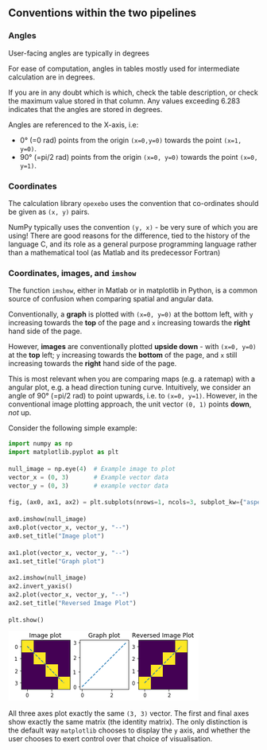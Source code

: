 ## Conventions within the two pipelines

### Angles

User-facing angles are typically in degrees

For ease of computation, angles in tables mostly used for intermediate calculation are in degrees. 

If you are in any doubt which is which, check the table description, or check the maximum value stored in that column. Any values exceeding 6.283 indicates that the angles are stored in degrees.

Angles  are referenced to the X-axis, i.e:

* 0° (=0 rad) points from the origin `(x=0,y=0)` towards the point `(x=1, y=0)`.
* 90° (=pi/2 rad) points from the origin `(x=0, y=0)` towards the point `(x=0, y=1)`.

### Coordinates

The calculation library `opexebo` uses the convention that co-ordinates should be given as `(x, y)` pairs.

NumPy typically uses the convention `(y, x)` - be very sure of which you are using! There are good reasons for the difference, tied to the history of the language C, and its role as a general purpose programming language rather than a mathematical tool (as Matlab and its predecessor Fortran)


### Coordinates, images, and `imshow`

The function `imshow`, either in Matlab or in matplotlib in Python, is a common source of confusion when comparing spatial and angular data. 

Conventionally, a **graph** is plotted with `(x=0, y=0)` at the bottom left, with `y` increasing towards the **top** of the page and `x` increasing towards the **right** hand side of the page.

However, **images** are conventionally plotted **upside down** - with `(x=0, y=0)` at the **top** left; `y` increasing towards the **bottom** of the page, and `x` still increasing towards the **right** hand side of the page.

This is most relevant when you are comparing maps (e.g. a ratemap) with a angular plot, e.g. a head direction tuning curve. Intuitively, we consider an angle of 90° (=pi/2 rad) to point upwards, i.e. to `(x=0, y=1)`. However, in the conventional image plotting approach, the unit vector `(0, 1)` points **down**, *not* up. 

Consider the following simple example:

```python
import numpy as np
import matplotlib.pyplot as plt

null_image = np.eye(4)  # Example image to plot
vector_x = (0, 3)       # Example vector data
vector_y = (0, 3)       # example vector data

fig, (ax0, ax1, ax2) = plt.subplots(nrows=1, ncols=3, subplot_kw={"aspect":"equal"})

ax0.imshow(null_image)
ax0.plot(vector_x, vector_y, "--")
ax0.set_title("Image plot")

ax1.plot(vector_x, vector_y, "--")
ax1.set_title("Graph plot")

ax2.imshow(null_image)
ax2.invert_yaxis()
ax2.plot(vector_x, vector_y, "--")
ax2.set_title("Reversed Image Plot")

plt.show()
```
![](..\images\common\implot_y_axis.png)

All three axes plot exactly the same `(3, 3)` vector. The first and final axes show exactly the same matrix (the identity matrix). The only distinction is the default way `matplotlib` chooses to display the `y` axis, and whether the user chooses to exert control over that choice of visualisation.